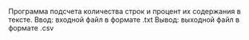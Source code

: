 Программа подсчета количества строк и процент их содержания в тексте.
Ввод: входной файл в формате .txt
Вывод: выходной файл в формате .csv
